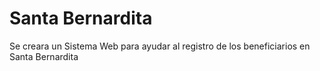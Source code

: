 # Santa Bernardita
Se creara un Sistema Web para ayudar al registro de los beneficiarios en Santa Bernardita

